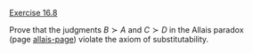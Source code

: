 [Exercise 16.8](ex_8/)

Prove that the judgments $B \succ A$ and $C \succ D$ in the Allais
paradox (page [allais-page](#/)) violate the axiom of substitutability.
